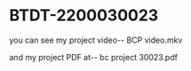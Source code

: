 # BTDT-2200030023    

you can see my project video-- BCP video.mkv

and my project PDF at-- bc project 30023.pdf
